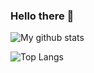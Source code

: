 ### Hello there 👋

![My github stats](https://github-readme-stats.vercel.app/api?username=mikerodionov&&show_icons=true&title_color=fff&icon_color=79ff97&text_color=9f9f9f&bg_color=151515) 

![Top Langs](https://github-readme-stats.vercel.app/api/top-langs/?username=mikerodionov&hide=html,jupyter%20notebook&layout=compact&&theme=radical)

<!--
**mikerodionov/mikerodionov** is a ✨ _special_ ✨ repository because its `README.md` (this file) appears on your GitHub profile.

Here are some ideas to get you started:

- 🔭 I’m currently working on ...
- 🌱 I’m currently learning ...
- 👯 I’m looking to collaborate on ...
- 🤔 I’m looking for help with ...
- 💬 Ask me about ...
- 📫 How to reach me: ...
- ⚡ Fun fact: ...
-->
